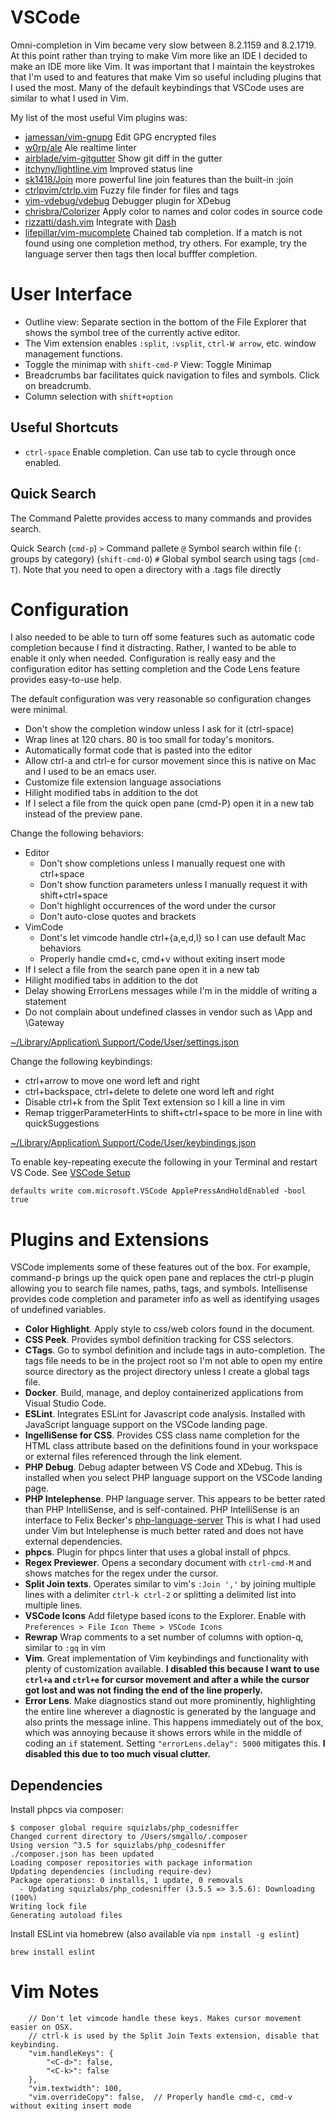 # VSCode

Omni-completion in Vim became very slow between 8.2.1159 and 8.2.1719. At this point rather than
trying to make Vim more like an IDE I decided to make an IDE more like Vim. It was important that I
maintain the keystrokes that I'm used to and features that make Vim so useful including plugins that
I used the most. Many of the default keybindings that VSCode uses are similar to what I used in Vim.

My list of the most useful Vim plugins was:
- [jamessan/vim-gnupg](https://www.github.com/jamessan/vim-gnupg) Edit GPG encrypted files
- [w0rp/ale](https://www.github.com/w0rp/ale) Ale realtime linter
- [airblade/vim-gitgutter](https://www.github.com/airblade/vim-gitgutter) Show git diff in the gutter
- [itchyny/lightline.vim](https://www.github.com/itchyny/lightline.vim) Improved status line
- [sk1418/Join](https://www.github.com/sk1418/Join) more powerful line join features than the built-in :join
- [ctrlpvim/ctrlp.vim](https://www.github.com/ctrlpvim/ctrlp.vim) Fuzzy file finder for files and
  tags
- [vim-vdebug/vdebug](https://www.github.com/vim-vdebug/vdebug) Debugger plugin for XDebug
- [chrisbra/Colorizer](https://www.github.com/chrisbra/Colorizer) Apply color to names and color codes in source code
- [rizzatti/dash.vim](https://www.github.com/rizzatti/dash.vim) Integrate with [Dash](https://kapeli.com/dash)
- [lifepillar/vim-mucomplete](https://www.github.com/lifepillar/vim-mucomplete) Chained tab
  completion. If a match is not found using one completion method, try others.  For example, try the
  language server then tags then local bufffer completion.

# User Interface

- Outline view: Separate section in the bottom of the File Explorer that shows the symbol tree of
  the currently active editor.
- The Vim extension enables `:split`, `:vsplit`, `ctrl-W arrow`, etc. window management functions.
- Toggle the minimap with `shift-cmd-P` View: Toggle Minimap
- Breadcrumbs bar facilitates quick navigation to files and symbols. Click on breadcrumb.
- Column selection with `shift+option`

## Useful Shortcuts

- `ctrl-space` Enable completion. Can use tab to cycle through once enabled.

## Quick Search

The Command Palette provides access to many commands and provides search.

Quick Search (`cmd-p`)
`>` Command pallete
`@` Symbol search within file (`:` groups by category) (`shift-cmd-O`)
`#` Global symbol search using tags (`cmd-T`). Note that you need to open a directory with a .tags file directly

# Configuration

I also needed to be able to turn off some features such as automatic code completion because I find
it distracting. Rather, I wanted to be able to enable it only when needed. Configuration is really
easy and the configuration editor has setting completion and the Code Lens feature provides
easy-to-use help.

The default configuration was very reasonable so configuration changes were minimal.
- Don't show the completion window unless I ask for it (ctrl-space)
- Wrap lines at 120 chars. 80 is too small for today's monitors.
- Automatically format code that is pasted into the editor
- Allow ctrl-a and ctrl-e for cursor movement since this is native on Mac and I used to be an emacs
  user.
- Customize file extension language associations
- Hilight modified tabs in addition to the dot
- If I select a file from the quick open pane (cmd-P) open it in a new tab instead of the preview
  pane.

Change the following behaviors:
- Editor
    - Don't show completions unless I manually request one with ctrl+space
    - Don't show function parameters unless I manually request it with shift+ctrl+space
    - Don't highlight occurrences of the word under the cursor
    - Don't auto-close quotes and brackets
- VimCode
    - Dont's let vimcode handle ctrl+{a,e,d,l} so I can use default Mac behaviors
    - Properly handle cmd+c, cmd+v without exiting insert mode
- If I select a file from the search pane open it in a new tab
- Hilight modified tabs in addition to the dot
- Delay showing ErrorLens messages while I'm in the middle of writing a statement
- Do not complain about undefined classes in vendor such as \App and \Gateway

[~/Library/Application\ Support/Code/User/settings.json](settings.json)

Change the following keybindings:
- ctrl+arrow to move one word left and right
- ctrl+backspace, ctrl+delete to delete one word left and right
- Disable ctrl+k from the Split Text extension so I kill a line in vim
- Remap triggerParameterHints to shift+ctrl+space to be more in line with quickSuggestions

[~/Library/Application\ Support/Code/User/keybindings.json](keybindings.json)

To enable key-repeating execute the following in your Terminal and restart VS Code. See
[VSCode Setup](https://github.com/VSCodeVim/Vim#mac-setup)

```
defaults write com.microsoft.VSCode ApplePressAndHoldEnabled -bool true
```

# Plugins and Extensions

VSCode implements some of these features out of the box. For example, command-p brings up the quick
open pane and replaces the ctrl-p plugin allowing you to search file names, paths, tags, and symbols.
Intellisense provides code completion and parameter info as well as identifying usages of undefined
variables.

- **Color Highlight**. Apply style to css/web colors found in the document.
- **CSS Peek**. Provides symbol definition tracking for CSS selectors.
- **CTags**. Go to symbol definition and include tags in auto-completion. The tags file needs to be
  in the project root so I'm not able to open my entire source directory as the project directory
  unless I create a global tags file.
- **Docker**. Build, manage, and deploy containerized applications from Visual Studio Code.
- **ESLint**. Integrates ESLint for Javascript code analysis. Installed with JavaScript language
  support on the VSCode landing page.
- **IngelliSense for CSS**. Provides CSS class name completion for the HTML class attribute based on
  the definitions found in your workspace or external files referenced through the link element.
- **PHP Debug**. Debug adapter between VS Code and XDebug. This is installed when you select PHP
  language support on the VSCode landing page.
- **PHP Intelephense**. PHP language server. This appears to be better rated than PHP IntelliSense,
  and is self-contained. PHP IntelliSense is an interface to Felix Becker's
  [php-language-server](https://github.com/felixfbecker/php-language-server) This is what I had used
  under Vim but Intelephense is much better rated and does not have external dependencies.
- **phpcs**. Plugin for phpcs linter that uses a global install of phpcs.
- **Regex Previewer**. Opens a secondary document with `ctrl-cmd-M` and shows matches for the regex under the cursor.
- **Split Join texts**. Operates similar to vim's `:Join ','` by joining multiple lines with a
  delimiter `ctrl-k ctrl-2` or splitting a delimited list into multiple lines.
- **VSCode Icons** Add filetype based icons to the Explorer. Enable with `Preferences > File Icon Theme > VSCode Icons`
- **Rewrap** Wrap comments to a set number of columns with option-q, similar to `:gq` in vim
- **Vim**. Great implementation of Vim keybindings and functionality with plenty of customization
  available. **I disabled this because I want to use `ctrl+a` and `ctrl+e` for cursor movement and
  after a while the cursor got lost and was not finding the end of the line properly.**
- **Error Lens**. Make diagnostics stand out more prominently, highlighting the entire line wherever a
  diagnostic is generated by the language and also prints the message inline. This happens
  immediately out of the box, which was annoying because it shows errors while in the middle of
  coding an `if` statement. Setting `"errorLens.delay": 5000` mitigates this.  **I disabled this due to too much visual clutter.**

## Dependencies

Install phpcs via composer:

```
$ composer global require squizlabs/php_codesniffer
Changed current directory to /Users/smgallo/.composer
Using version ^3.5 for squizlabs/php_codesniffer
./composer.json has been updated
Loading composer repositories with package information
Updating dependencies (including require-dev)
Package operations: 0 installs, 1 update, 0 removals
  - Updating squizlabs/php_codesniffer (3.5.5 => 3.5.6): Downloading (100%)
Writing lock file
Generating autoload files
```

Install ESLint via homebrew (also available via `npm install -g eslint`)

```
brew install eslint
```

# Vim Notes

```
    // Don't let vimcode handle these keys. Makes cursor movement easier on OSX.
    // ctrl-k is used by the Split Join Texts extension, disable that keybinding.
    "vim.handleKeys": {
        "<C-d>": false,
        "<C-k>": false
    },
    "vim.textwidth": 100,
    "vim.overrideCopy": false,  // Properly handle cmd-c, cmd-v without exiting insert mode
```

